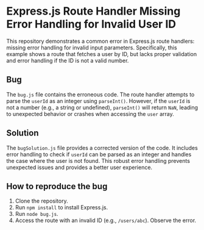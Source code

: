 # Express.js Route Handler Missing Error Handling for Invalid User ID

This repository demonstrates a common error in Express.js route handlers: missing error handling for invalid input parameters.  Specifically, this example shows a route that fetches a user by ID, but lacks proper validation and error handling if the ID is not a valid number.

## Bug

The `bug.js` file contains the erroneous code. The route handler attempts to parse the `userId` as an integer using `parseInt()`.  However, if the `userId` is not a number (e.g., a string or undefined), `parseInt()` will return `NaN`, leading to unexpected behavior or crashes when accessing the `user` array.

## Solution

The `bugSolution.js` file provides a corrected version of the code. It includes error handling to check if `userId` can be parsed as an integer and handles the case where the user is not found.  This robust error handling prevents unexpected issues and provides a better user experience.

## How to reproduce the bug

1. Clone the repository.
2. Run `npm install` to install Express.js.
3. Run `node bug.js`.
4. Access the route with an invalid ID (e.g., `/users/abc`).  Observe the error.